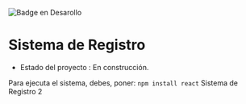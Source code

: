  ![Badge en Desarollo](https://img.shields.io/badge/STATUS-EN%20DESAROLLO-green)
<h1>Sistema de Registro</h1>

- Estado del proyecto : En construcción.

Para ejecuta el sistema, debes, poner:
```npm install react```
Sistema de Registro 2
